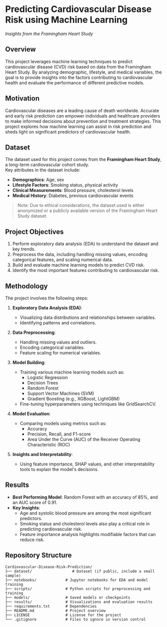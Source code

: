 # Predicting Cardiovascular Disease Risk using Machine Learning

*Insights from the Framingham Heart Study*  

## Overview

This project leverages machine learning techniques to predict cardiovascular disease (CVD) risk based on data from the Framingham Heart Study. By analyzing demographic, lifestyle, and medical variables, the goal is to provide insights into the factors contributing to cardiovascular health and evaluate the performance of different predictive models.  

## Motivation

Cardiovascular diseases are a leading cause of death worldwide. Accurate and early risk prediction can empower individuals and healthcare providers to make informed decisions about prevention and treatment strategies. This project explores how machine learning can assist in risk prediction and sheds light on significant predictors of cardiovascular health.

## Dataset

The dataset used for this project comes from the **Framingham Heart Study**, a long-term cardiovascular cohort study.  
Key attributes in the dataset include:  

- **Demographics**: Age, sex  
- **Lifestyle Factors**: Smoking status, physical activity  
- **Clinical Measurements**: Blood pressure, cholesterol levels  
- **Medical History**: Diabetes, previous cardiovascular events  

> Note: Due to ethical considerations, the dataset used is either anonymized or a publicly available version of the Framingham Heart Study dataset.  

## Project Objectives

1. Perform exploratory data analysis (EDA) to understand the dataset and key trends.  
2. Preprocess the data, including handling missing values, encoding categorical features, and scaling numerical data.  
3. Build and evaluate machine learning models to predict CVD risk.  
4. Identify the most important features contributing to cardiovascular risk.  

## Methodology

The project involves the following steps:  

1. **Exploratory Data Analysis (EDA)**:  
   
   - Visualizing data distributions and relationships between variables.  
   - Identifying patterns and correlations.  

2. **Data Preprocessing**:  
   
   - Handling missing values and outliers.  
   - Encoding categorical variables.  
   - Feature scaling for numerical variables.  

3. **Model Building**:  
   
   - Training various machine learning models such as:  
     - Logistic Regression  
     - Decision Trees  
     - Random Forest  
     - Support Vector Machines (SVM)  
     - Gradient Boosting (e.g., XGBoost, LightGBM)  
   - Fine-tuning hyperparameters using techniques like GridSearchCV.  

4. **Model Evaluation**:  
   
   - Comparing models using metrics such as:  
     - Accuracy  
     - Precision, Recall, and F1-score  
     - Area Under the Curve (AUC) of the Receiver Operating Characteristic (ROC)  

5. **Insights and Interpretability**:  
   
   - Using feature importance, SHAP values, and other interpretability tools to explain the model's decisions.  

## Results

- **Best Performing Model**: Random Forest with an accuracy of 85%, and an AUC score of 0.91.  
- **Key Insights**:  
  - Age and systolic blood pressure are among the most significant predictors.  
  - Smoking status and cholesterol levels also play a critical role in predicting cardiovascular risk.  
  - Feature importance analysis highlights modifiable factors that can reduce risk.  

## Repository Structure

```plaintext
Cardiovascular-Disease-Risk-Prediction/
├── dataset/                  # Dataset (if public, include a small sample)
├── notebooks/             # Jupyter notebooks for EDA and model training
├── scripts/               # Python scripts for preprocessing and training
├── models/                # Saved models or checkpoints
├── results/               # Visualizations and evaluation results
├── requirements.txt       # Dependencies
├── README.md              # Project overview
├── LICENSE                # License for the project
└── .gitignore             # Files to ignore in version control
```
